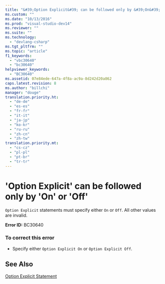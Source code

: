 ```yaml
---
title: "&#39;Option Explicit&#39; can be followed only by &#39;On&#39; or &#39;Off&#39;"
ms.custom: ""
ms.date: "10/13/2016"
ms.prod: "visual-studio-dev14"
ms.reviewer: ""
ms.suite: ""
ms.technology: 
  - "devlang-csharp"
ms.tgt_pltfrm: ""
ms.topic: "article"
f1_keywords: 
  - "vbc30640"
  - "bc30640"
helpviewer_keywords: 
  - "BC30640"
ms.assetid: 07e84ede-647a-4f8a-ac9a-8d242d20a862
caps.latest.revision: 8
ms.author: "billchi"
manager: "douge"
translation.priority.ht: 
  - "de-de"
  - "es-es"
  - "fr-fr"
  - "it-it"
  - "ja-jp"
  - "ko-kr"
  - "ru-ru"
  - "zh-cn"
  - "zh-tw"
translation.priority.mt: 
  - "cs-cz"
  - "pl-pl"
  - "pt-br"
  - "tr-tr"
---
```

# &#39;Option Explicit&#39; can be followed only by &#39;On&#39; or &#39;Off&#39;
`Option Explicit` statements must specify either `On` or `Off`. All other values are invalid.  
  
 **Error ID:** BC30640  
  
### To correct this error  
  
-   Specify either `Option Explicit On` or `Option Explicit Off`.  
  
## See Also  
 [Option Explicit Statement](../Topic/Option%20Explicit%20Statement%20\(Visual%20Basic\).md)